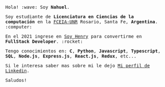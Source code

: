 <p><samp>Hola! :wave: Soy <b>Nahuel</b>.</samp></p>
<p><samp>Soy estudiante de <b>Licenciatura en Ciencias de la computación</b> en la <a href="https://fceia.unr.edu.ar/es/">FCEIA-UNR</a> Rosario, Santa Fe, <b>Argentina</b>. :computer:</samp></p>
<p><samp>En el 2021 ingrese en <a href="https://www.soyhenry.com/">Soy Henry</a> para convertirme en <b>FullStack Developer</b>. :rocket:</samp></p>
<p><samp>Tengo conocimientos en: 
  <b>C</b>, <b>Python</b>, <b>Javascript</b>, <b>Typescript</b>, <b>SQL</b>, <b>Node.js</b>, <b>Express.js</b>, <b>React.js</b>, <b>Redux</b>, etc...
</samp></p>

<p><samp>Si le interesa saber mas sobre mi le dejo <a href="https://www.linkedin.com/in/nahuel-lugones/">Mi perfil de Linkedin</a>.</samp></p>

<p><samp> Saludos! </p></samp>
